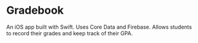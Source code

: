 # Gradebook
An iOS app built with Swift. Uses Core Data and Firebase. Allows students to record their grades and keep track of their GPA.
